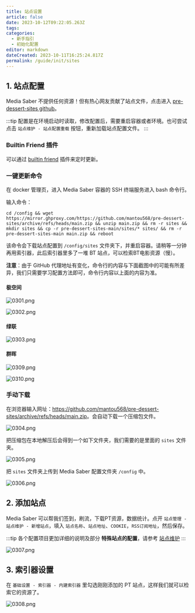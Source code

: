```yaml
---
title: 站点设置
article: false
date: 2023-10-12T09:22:05.263Z
tags:
categories: 
  - 新手指引
  - 初始化配置
editor: markdown
dateCreated: 2023-10-11T16:25:24.817Z
permalink: /guide/init/sites
---
```


## 1. 站点配置

Media Saber 不提供任何资源！但有热心网友贡献了站点文件，点击进入 [pre-dessert-sites github](https://github.com/mantou568/pre-dessert-sites)。

:::tip
配置是在环境启动时读取，修改配置后，需要重启容器或者环境。也可尝试点击 `站点维护 - 站点配置重载` 按钮，重新加载站点配置文件。
:::

### Builtin Friend 插件 <Badge text="推荐"/>

可以通过 [builtin friend](/docs/plugin/builtin_friend) 插件来定时更新。

### 一键更新命令

在 docker 管理页，进入 Media Saber 容器的 SSH 终端服务进入 bash 命令行。

输入命令：

```shell
cd /config && wget https://mirror.ghproxy.com/https://github.com/mantou568/pre-dessert-sites/archive/refs/heads/main.zip && unzip main.zip && rm -r sites && mkdir sites && cp -r pre-dessert-sites-main/sites/* sites/ && rm -r pre-dessert-sites-main main.zip && reboot
```
该命令会下载站点配置到 `/config/sites` 文件夹下，并重启容器。请稍等一分钟再用索引器，此后索引器里多了一堆 BT 站点，可以检索BT电影资源（慢）。

**注意**：由于 GitHub 代理地址有变化，命令行的内容与下面截图中的可能有所差异，我们只需要学习配置方法即可，命令行内容以上面的内容为准。

#### 极空间

![0301.png](./images/0301.png)

![0302.png](./images/0302.png)

#### 绿联

![0303.png](./images/0303.png)

#### 群晖

![0309.png](./images/0309.png)

![0310.png](./images/0310.png)

### 手动下载

在浏览器输入网址：<https://github.com/mantou568/pre-dessert-sites/archive/refs/heads/main.zip>。会自动下载一个压缩包文件。

![0304.png](./images/0304.png)

把压缩包在本地解压后会得到一个如下文件夹，我们需要的是里面的 `sites` 文件夹。

![0305.png](./images/0305.png)

把 `sites` 文件夹上传到 Media Saber 配置文件夹 `/config` 中。

![0306.png](./images/0306.png)

## 2. 添加站点

Media Saber 可以帮我们签到，刷流，下载PT资源，数据统计。点开 `站点管理 - 站点维护 - 新增站点`，填入 `站点名称`、`站点地址`、`COOKIE`，`RSS订阅地址`，然后保存。

:::tip
各个配置项目更加详细的说明及部分 **特殊站点的配置**，请参考 [站点维护](/docs/sites/site/#新增站点)
:::

![0307.png](./images/0307.png)

## 3. 索引器设置

在 `基础设置 - 索引器 - 内建索引器` 里勾选刚刚添加的 PT 站点，这样我们就可以检索它的资源了。

![0308.png](./images/0308.png)
